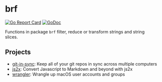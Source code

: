brf
===

[![Go Report Card](https://goreportcard.com/badge/github.com/jychri/brf)](https://goreportcard.com/report/github.com/jychri/brf) [![GoDoc](https://godoc.org/github.com/jychri/brf?status.svg)](https://godoc.org/github.com/jychri/brf)

Functions in package `brf` filter, reduce or transform strings and string slices. 

## Projects ## 

- [git-in-sync](https://github.com/jychri/git-in-sync): Keep all of
  your git repos in sync across multiple computers
- [js2x](https://github.com/jychri/js2x): Convert Javascript to Markdown and beyond with js2x
- [wrangler](https://github.com/jychri/wrangler): Wrangle up macOS user accounts and groups
